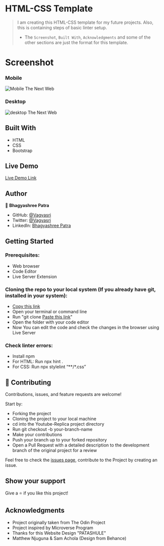 # HTML-CSS Template

> I am creating this HTML-CSS template for my future projects.
> Also, this is containing steps of basic linter setup.
> - The `Screenshot`, `Built With`, `Acknowledgments` and some of the other sections are just the format for this template.

# Screenshot

### Mobile


![Mobile The Next Web](mobile-art.png)

### Desktop

![desktop The Next Web](articles.png)

## Built With

- HTML
- CSS
- Bootstrap

## Live Demo

[Live Demo Link](https://vagyasri.github.io/Project3-newsweek/)

## Author

👤 **Bhagyashree Patra**

- GitHub: [@Vagyasri](https://github.com/Vagyasri)
- Twitter: [@Vagyasri](https://twitter.com/Vagyasri)
- LinkedIn: [Bhagyashree Patra](https://www.linkedin.com/in/bhagyashree-patra-029bb059/)

## Getting Started

### Prerequisites:

- Web browser
- Code Editor
- Live Server Extension

### Cloning the repo to your local system (If you already have git, installed in your system):

- [Copy this link](https://vagyasri.github.io/Events-Directory/)
- Open your terminal or command line
- Run "git clone [Paste this link](https://vagyasri.github.io/Events-Directory/)"
- Open the folder with your code editor
- Now You can edit the code and check the changes in the browser using Live Server

### Check linter errors:

- Install npm
- For HTML: Run npx hint .
- For CSS: Run npx stylelint “**/*.css”

## 🤝 Contributing

Contributions, issues, and feature requests are welcome!

Start by:

- Forking the project
- Cloning the project to your local machine
- cd into the Youtube-Replica project directory
- Run git checkout -b your-branch-name
- Make your contributions
- Push your branch up to your forked repository
- Open a Pull Request with a detailed description to the development branch of the original project for a review

Feel free to check the [issues page](https://github.com/Vagyasri/Project3-newsweek/issues), contribute to the Project by creating an issue.


## Show your support

Give a ⭐️ if you like this project!

## Acknowledgments
- Project originally taken from The Odin Project
- Project inspired by Microverse Program
- Thanks for this Website Design "PATASHULE"
- Matthew Njuguna & Sam Achola (Design from Behance)

